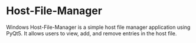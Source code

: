 # Host-File-Manager
Windows Host-File-Manager is a simple host file manager application using PyQt5. It allows users to view, add, and remove entries in the host file.
